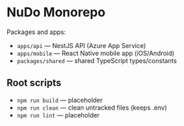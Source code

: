 # NuDo Monorepo

Packages and apps:

- `apps/api` — NestJS API (Azure App Service)
- `apps/mobile` — React Native mobile app (iOS/Android)
- `packages/shared` — shared TypeScript types/constants

## Root scripts
- `npm run build` — placeholder
- `npm run clean` — clean untracked files (keeps .env)
- `npm run lint` — placeholder